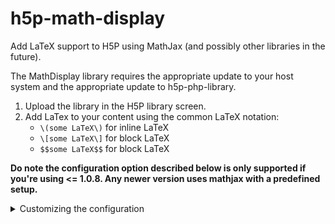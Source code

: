 # h5p-math-display

Add LaTeX support to H5P using MathJax (and possibly other libraries in the future).

The MathDisplay library requires the appropriate update to your host system and the appropriate update to h5p-php-library.

1. Upload the library in the H5P library screen.
2. Add LaTex to your content using the common LaTeX notation:
   - `\(some LaTeX\)` for inline LaTeX
   - `\[some LaTeX\]` for block LaTeX
   - `$$some LaTeX$$` for block LaTeX

**Do note the configuration option described below is only supported if you're using <= 1.0.8. Any newer version uses mathjax with a predefined setup.**

<details><summary>Customizing the configuration</summary>

<p>
The MathDisplay library can be configured setting the environment variable `H5P_MATHDISPLAY_CONFIG` of your host system.

### Renderer ###
So far, the MathDisplay library supports MathJax for rendering math. Support for other libraries such as KaTeX could be added in the future.

The MathDisplay library expects to find a `renderer` property within `H5P_MATHDISPLAY_CONFIG` which itself holds an object named after the library that's used.
In the case of MathJax, this object uses the same structure that you may be accustomed to by the [MathJax in-line configuration options](https://docs.mathjax.org/en/latest/configuration.html#using-in-line-configuration-options).

TODO: List the default values.

### Observers ###
There are different "observers" that will tell the renderer that the page might need an update. It is not necessary to use all observers at the same time, but it is possible.

1. `mutationObserver`: Will constantly listen to DOM changes and trigger an update if a change occurs. Parameters:
    - `cooldown`: Number of milliseconds that updates will be triggered after an update
2. `domChangedListener`: Will trigger an update if it detects an H5P Event with the handle `domChanged` by a content type.
3. `interval`: Will repreatedly trigger an update after a defined interval. Parameters:
    - `time`: Number of milliseconds between each update.

TODO: List the default values after tweaking.

### Example: Drupal 7
You can alter the default configuration of the MathDisplay library by adding something like this to the `settings.php` file within your `/sites/YOUR_SITE` folder, typically it's `/sites/default`.
```php
$conf['h5p_library_config'] = array(
  "H5P.MathDisplay" => array(
    "observers" => array(
      array("name" => "mutationObserver", "params" => array("cooldown" => 500)),
      array("name" => "domChangedListener"),
      array("name" => "interval", "params" => array("time" => 1000))
    ),
    "renderer" => array(
      "mathjax" => array(
        "src" => "https://cdnjs.cloudflare.com/ajax/libs/mathjax/2.7.5/MathJax.js",
        "config" => array(
          "extensions" => array("tex2jax.js"),
          "jax" => array("input/TeX", "output/HTML-CSS"),
          "tex2jax" => array(
            // Important, otherwise MathJax will be rendered inside CKEditor
            "ignoreClass" => "ckeditor"
          ),
          "messageStyle" => "none"
        )
      )
    )
  )
);
```

### Example: Drupal 8
You can alter the default configuration of the MathDisplay library by adding something like this to the `settings.php` file within your `/sites/YOUR_SITE` folder, typically it's `/sites/default`.
```php
$config['h5p.settings']['h5p_library_config'] = array(
  'H5P.MathDisplay' => array(
    "observers" => array(
      array("name" => "mutationObserver", "params" => array("cooldown" => 500)),
      array("name" => "domChangedListener"),
      array("name" => "interval", "params" => array("time" => 1000))
    ),
    "renderer" => array(
      "mathjax" => array(
        "src" => "https://cdnjs.cloudflare.com/ajax/libs/mathjax/2.7.5/MathJax.js",
        "config" => array(
          "extensions" => array("tex2jax.js"),
          "jax" => array("input/TeX", "output/HTML-CSS"),
          "tex2jax" => array(
            // Important, otherwise MathJax will be rendered inside CKEditor
            "ignoreClass" => "ckeditor"
          ),
          "messageStyle" => "none"
        )
      )
    )
  )
);
```

### Example: WordPress
You can alter the default configuration of the MathDisplay library by adding something like this to the `wp-config.php` file.

```php
define('H5P_LIBRARY_CONFIG', array(
  "H5P.MathDisplay" => array(
    "observers" => array(
      array("name" => "mutationObserver", "params" => array("cooldown" => 500)),
      array("name" => "domChangedListener"),
      array("name" => "interval", "params" => array("time" => 1000))
    ),
    "renderer" => array(
      "mathjax" => array(
        "src" => "https://cdnjs.cloudflare.com/ajax/libs/mathjax/2.7.5/MathJax.js",
        "config" => array(
          "extensions" => array("tex2jax.js"),
          "jax" => array("input/TeX", "output/HTML-CSS"),
          "tex2jax" => array(
            // Important, otherwise MathJax will be rendered inside CKEditor
            "ignoreClass" => "ckeditor"
          ),
          "messageStyle" => "none"
        )
      )
    )
  )
));
```

### Example: Moodle
You can alter the default configuration of the MathDisplay library by adding something like this to the `config.php` file.

```php
$CFG->mod_hvp_library_config = array(
  "H5P.MathDisplay" => array(
    "observers" => array(
      array("name" => "mutationObserver", "params" => array("cooldown" => 500)),
      array("name" => "domChangedListener"),
      array("name" => "interval", "params" => array("time" => 1000))
    ),
    "renderer" => array(
      "mathjax" => array(
        "src" => "https://cdnjs.cloudflare.com/ajax/libs/mathjax/2.7.5/MathJax.js",
        "config" => array(
          "extensions" => array("tex2jax.js"),
          "jax" => array("input/TeX", "output/HTML-CSS"),
          "tex2jax" => array(
            // Important, otherwise MathJax will be rendered inside CKEditor
            "ignoreClass" => "ckeditor"
          ),
          "messageStyle" => "none"
        )
      )
    )
  )
);

```
</p></details>
